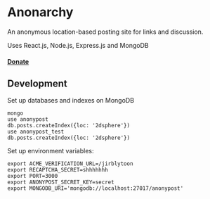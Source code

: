 # Anonarchy

An anonymous location-based posting site for links and discussion.

Uses React.js, Node.js, Express.js and MongoDB


#### [Donate](https://github.com/anonypost/anonypost/blob/master/donate.md)


## Development

Set up databases and indexes on MongoDB

```
mongo
use anonypost
db.posts.createIndex({loc: '2dsphere'})
use anonypost_test
db.posts.createIndex({loc: '2dsphere'})
```

Set up environment variables:

```
export ACME_VERIFICATION_URL=/jirblytoon
export RECAPTCHA_SECRET=shhhhhhh
export PORT=3000
export ANONYPOST_SECRET_KEY=secret
export MONGODB_URI='mongodb://localhost:27017/anonypost'
```
